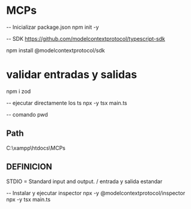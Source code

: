 # MCPs

-- Inicializar package.json
npm init -y

-- SDK
https://github.com/modelcontextprotocol/typescript-sdk

npm install @modelcontextprotocol/sdk

# validar entradas y salidas
npm i zod

-- ejecutar directamente los ts
npx -y tsx main.ts

-- comando pwd

Path
----
C:\xampp\htdocs\MCPs

## DEFINICION
STDIO = Standard input and output. / entrada y salida estandar

-- Instalar y ejecutar inspector
npx -y @modelcontextprotocol/inspector npx -y tsx main.ts